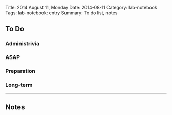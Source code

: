 Title: 2014 August 11, Monday
Date: 2014-08-11
Category: lab-notebook
Tags: lab-notebook: entry
Summary: To do list, notes

## To Do ##


### Administrivia ###

### ASAP ###

### Preparation ###

### Long-term ###


***

## Notes ##

